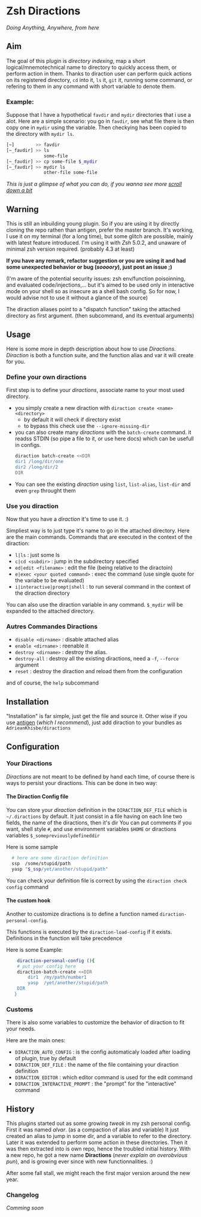 Zsh Diractions
==============

*Doing Anything, Anywhere, from here*

<!-- TODO: make a gh-page (and absorb most of the content?) Ou soyons fou, read the doc -->

## Aim
The goal of this plugin is *directory indexing*, map a short logical/mnemotechnical name to directory to quickly access them, or perform action in them.
Thanks to diraction user can perform quick actions on its registered directory, `cd` into it, `ls` it, `git` it, running some command, or refering to them in any command with short variable to denote them.

### Example:
Suppose that I have a hypothetical `favdir` and `mydir` directories that i use a alot.
Here are a simple scenario: you go in `favdir`, see what file there is then copy one in `mydir` using the variable.
Then checkying has been copied to the directory with `mydir ls`.

```sh
[~]        >> favdir
[~_favdir] >> ls
              some-file
[~_favdir] >> cp some-file $_mydir
[~_favdir] >> mydir ls
              other-file some-file
```

<!-- §todo: Add some other example, gif of example
§see: ho to do them -->

*This is just a glimpse of what you can do, if you wanna see more [scroll down a bit](#Usage)*

<!-- §see: inner link document -->

## Warning

This is still an inbuilding young plugin. So if you are using it by directly cloning the repo rathen than antigen, prefer the master branch.
It's working, I use it on my terminal (for a long time), but some glitch are possible, mainly with latest feature introduced. I'm using it with *Zsh* 5.0.2, and unaware of minimal zsh version required. (probably 4.3 at least)

**If you have any remark, refactor suggestion or you are using it and had some unexpected behavior or bug (*soooory*), just post an issue ;)**

(I'm aware of the potential security issues: zsh env/function poisoinning, and evaluated code/injections,... but it's aimed to be used only in interactive mode on your shell so as insecure as a shell bash config.
So for now, I would advise not to use it without a glance of the source)

The diraction aliases point to a "dispatch function" taking the attached directory as first argument. (then subcommand, and its eventual arguments)

## Usage

Here is some more in depth description about how to use *Diractions*.
*Diraction* is both a function suite, and the function alias and var it will create for you.

### Define your own diractions
First step is to define your *diractions*, associate name to your most used directory.

+ you simply create a new diraction with `diraction create <name> <directory>`
  - by default it will check if directory exist
  - to bypass this check use the `--ignore-missing-dir`
+ you can also create many *diractions* with the `batch-create` command. it readss STDIN (so pipe a file to it, or use here docs) which can be usefull in configs.
   ```sh
   diraction batch-create <<DIR
   dir1 /long/dir/one
   dir2 /long/dir/2
   DIR
   ```
+ You can see the existing *diraction* using `list`, `list-alias`, `list-dir` and even `grep` throught them

### Use you diraction

Now that you have a *diraction* it's time to use it. :)

Simpliest way is to just type it's name to go in the attached directory.
Here are the main commands. Commands that are executed in the context of the diraction:
- `l|ls` : just some ls
- `c|cd <subdir>` : jump in the subdirectory specified
- `ed|edit <filename>` : edit the file (being relative to the diractoin)
- `e|exec <your quoted command>` : exec the command (use single quote for the variabe to be evaluated)
- `i|interactive|prompt|shell` : to run several command in the context of the diraction directory

<!-- §todo: Celle des passes plats. -->

You can also use the diraction variable in any command. `$_mydir` will be expanded to the attached directory.

### Autres Commandes Diractions

- `disable <dirname>` : disable attached alias
- `enable <dirname>` : reenable it
- `destroy <dirname>` : destroy the alias.
- `destroy-all` : destroy all the existing diractions, need a `-f`, `--force` argument
- `reset` : destroy the diraction and reload them from the configuration

and of course, the `help` subcommand

## Installation
"Installation" is far simple, just get the file and source it.
Other wise if you use [antigen](https://github.com/zsh-users/antigen) (*which I recommend*), just add diraction to your bundles as `AdrieanKhisbe/diractions`

## Configuration

### Your Diractions
*Diractions* are not meant to be defined by hand each time, of course there is ways to persist your diractions.
This can be done in two way:

#### The Diraction Config file

You can store your *diraction* definition in the `DIRACTION_DEF_FILE` which is `~/.diractions` by default.
It just consist in a file having on each line two fields, the name of the diractions, then it's dir
You can put comments if you want, shell style `#`, and use environment variables `$HOME` or diractions variables `$_somepreviouslydefineddir`

Here is some sample
```sh
  # here are some diraction definition
  ssp  /some/stupid/path
  yasp "$_ssp/yet/another/stupid/path"
```

<!-- ##### Checkying the config -->
You can check your definition file is correct by using the `diraction check config` command

#### The custom hook

Another to customize diractions is to define a function named `diraction-personal-config`.

This functions is executed by the `diraction-load-config` if it exists.
Definitions in the function will take precedence

Here is some Example:

```zsh
    diraction-personal-config (){
    # put your config here
 	diraction-batch-create <<DIR
	    dir1  /my/path/number1
		yasp  /yet/another/stupid/path
    DIR
   }
```

### Customs
There is also some variables to customize the behavior of diraction to fit your needs.

Here are the main ones:
- `DIRACTION_AUTO_CONFIG` : is the config automaticaly loaded after loading of plugin, true by default
- `DIRACTION_DEF_FILE` : the name of the file containing your diraction definition
- `DIRACTION_EDITOR` : which editor command is used for the edit command
- `DIRACTION_INTERACTIVE_PROMPT` : the "prompt" for the "interactive" command

## History

This plugins started out as some growing *tweak* in my zsh personal config.
First it was named *alvar*. (as a compaction of alias and variable) It just created an alias to jump in some dir, and a variable to refer to the directory. Later it was extended to perform some action in these directories.
Then it was then extracted into is own repo, hence the troubled initial history.
With a new repo, he got a new name **Diractions** (*never explain an overobvious pun*),
and is growing ever since with new functionnalities. :)

After some fall stall, we might reach the first major version around the new year.

<!-- Maybe list of feature introduced after 1 will go there? -->

<!-- §TODO: contribution note -->

<!-- TODO : licence mention? -->
<!-- Maybe: add version? -->

<!-- §maybe: analytics? -->

### Changelog
*Comming soon*
